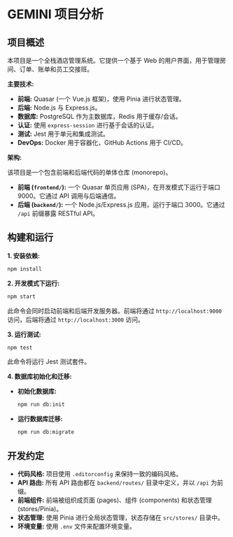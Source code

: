 # GEMINI 项目分析

## 项目概述

本项目是一个全栈酒店管理系统。它提供一个基于 Web 的用户界面，用于管理房间、订单、账单和员工交接班。

**主要技术:**

*   **前端:** Quasar (一个 Vue.js 框架)，使用 Pinia 进行状态管理。
*   **后端:** Node.js 与 Express.js。
*   **数据库:** PostgreSQL 作为主数据库，Redis 用于缓存/会话。
*   **认证:** 使用 `express-session` 进行基于会话的认证。
*   **测试:** Jest 用于单元和集成测试。
*   **DevOps:** Docker 用于容器化，GitHub Actions 用于 CI/CD。

**架构:**

该项目是一个包含前端和后端代码的单体仓库 (monorepo)。

*   **前端 (`frontend/`):** 一个 Quasar 单页应用 (SPA)，在开发模式下运行于端口 9000。它通过 API 调用与后端通信。
*   **后端 (`backend/`):** 一个 Node.js/Express.js 应用，运行于端口 3000。它通过 `/api` 前缀暴露 RESTful API。

## 构建和运行

**1. 安装依赖:**

```bash
npm install
```

**2. 开发模式下运行:**

```bash
npm start
```

此命令会同时启动前端和后端开发服务器。前端将通过 `http://localhost:9000` 访问，后端将通过 `http://localhost:3000` 访问。

**3. 运行测试:**

```bash
npm test
```

此命令将运行 Jest 测试套件。

**4. 数据库初始化和迁移:**

*   **初始化数据库:**
    ```bash
    npm run db:init
    ```
*   **运行数据库迁移:**
    ```bash
    npm run db:migrate
    ```

## 开发约定

*   **代码风格:** 项目使用 `.editorconfig` 来保持一致的编码风格。
*   **API 路由:** 所有 API 路由都在 `backend/routes/` 目录中定义，并以 `/api` 为前缀。
*   **前端组件:** 前端被组织成页面 (pages)、组件 (components) 和状态管理 (stores/Pinia)。
*   **状态管理:** 使用 Pinia 进行全局状态管理，状态存储在 `src/stores/` 目录中。
*   **环境变量:** 使用 `.env` 文件来配置环境变量。
